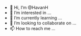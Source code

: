 - 👋 Hi, I’m @HavanH
- 👀 I’m interested in ...
- 🌱 I’m currently learning ...
- 💞️ I’m looking to collaborate on ...
- 📫 How to reach me ...

<!---
HavanH/HavanH is a ✨ special ✨ repository because its `README.md` (this file) appears on your GitHub profile.
You can click the Preview link to take a look at your changes.
--->
